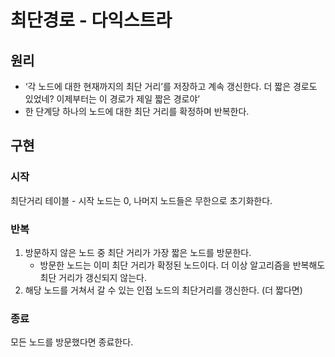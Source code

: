 # 최단경로 - 다익스트라

## 원리

- ‘각 노드에 대한 현재까지의 최단 거리’를 저장하고 계속 갱신한다.
더 짧은 경로도 있었네? 이제부터는 이 경로가 제일 짧은 경로야’
- 한 단계당 하나의 노드에 대한 최단 거리를 확정하며 반복한다.

## 구현

### 시작

최단거리 테이블 - 시작 노드는 0, 나머지 노드들은 무한으로 초기화한다.

### 반복

1. 방문하지 않은 노드 중 최단 거리가 가장 짧은 노드를 방문한다.
    - 방문한 노드는 이미 최단 거리가 확정된 노드이다. 
    더 이상 알고리즘을 반복해도 최단 거리가 갱신되지 않는다.
2. 해당 노드를 거쳐서 갈 수 있는 인접 노드의 최단거리를 갱신한다. (더 짧다면)

### 종료

모든 노드를 방문했다면 종료한다.